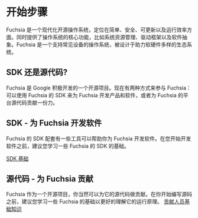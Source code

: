 <!--
# Get started
-->
# 开始步骤
<!--
Fuchsia is a modern open source operating system that’s simple, secure,
updatable, and performant. It provides core operating system functions like
system resource management, a driver framework, and software abstractions.
Fuchsia is a general purpose operating system designed to power a diverse
ecosystem of hardware and software.
-->
Fuchsia 是一个现代化开源操作系统，定位在简单、安全、可更新以及运行效率方面。同时提供了操作系统的核心功能，比如系统资源管理、驱动框架以及软件抽象。Fuchsia 是一个支持常见设备的操作系统，被设计于助力软硬件多样的生态系统。
<!--
## SDK or source tree?
-->
## SDK 还是源代码?
<!--
Fuchsia is an open source project in active development at Google. There are
two ways to work with Fuchsia: you can build products and software for Fuchsia
using the SDK, or contribute to the source tree to build the Fuchsia platform.
-->
Fuchsia 是 Google 积极开发的一个开源项目。现在有两种方式来参与 Fuchsia：可以使用 Fuchsia 的 SDK 来为 Fuchsia 开发产品和软件，或者为 Fuchsia 的平台源代码贡献一份力。
<!--
## SDK - Build software for Fuchsia
-->
## SDK - 为 Fuchsia 开发软件
<!--
Fuchsia has an SDK with tools to help you get started developing
software that will run on Fuchsia. Before you begin building your software, it
is recommended you learn about the fundamentals of using the Fuchsia SDK.
-->
Fuchsia 的 SDK 配套有一些工具可以帮助你为 Fuchsia 开发软件。在您开始开发软件之前，建议您学习一些 Fuchsia 的 SDK 的基础。

<a class="button button-primary"
    href="/get-started/sdk/learn">SDK 基础</a>
<!--
## Source tree - Contribute to Fuchsia
-->
## 源代码 - 为 Fuchsia 贡献
<!--
As Fuchsia is an open source project, you can contribute to the Fuchsia source tree. Before you
begin contributing, it’s recommended that you learn about the fundamentals about
the Fuchsia platform to understand how Fuchsia works.
-->
Fuchsia 作为一个开源项目，你当然可以为它的源代码做贡献。在你开始编写源码之前，建议您学习一些 Fuchsia 的基础以更好的理解它的运行原理。
<a class="button button-primary"
    href="/get-started/learn">贡献人员基础知识</a>

